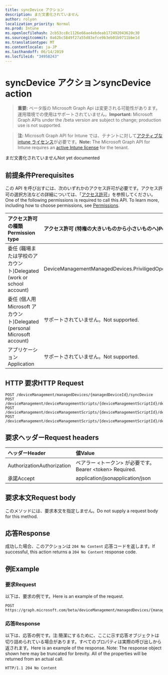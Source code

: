 ```yaml
---
title: syncDevice アクション
description: まだ文書化されていません
author: rolyon
localization_priority: Normal
ms.prod: Intune
ms.openlocfilehash: 2cb53cc8c1126e66ae4ebdeab172492043620c30
ms.sourcegitcommit: 0a62bc5849f27a55d83efce9b3eb01b9711bbe1d
ms.translationtype: MT
ms.contentlocale: ja-JP
ms.lasthandoff: 06/14/2019
ms.locfileid: "34958243"
---
```

# <a name="syncdevice-action"></a><span data-ttu-id="dff36-103">syncDevice アクション</span><span class="sxs-lookup"><span data-stu-id="dff36-103">syncDevice action</span></span>

> <span data-ttu-id="dff36-104">**重要:** ベータ版の Microsoft Graph Api は変更される可能性があります。運用環境での使用はサポートされていません。</span><span class="sxs-lookup"><span data-stu-id="dff36-104">**Important:** Microsoft Graph APIs under the /beta version are subject to change; production use is not supported.</span></span>

> <span data-ttu-id="dff36-105">**注:** Microsoft Graph API for Intune では、テナントに対して[アクティブな intune ライセンス](https://go.microsoft.com/fwlink/?linkid=839381)が必要です。</span><span class="sxs-lookup"><span data-stu-id="dff36-105">**Note:** The Microsoft Graph API for Intune requires an [active Intune license](https://go.microsoft.com/fwlink/?linkid=839381) for the tenant.</span></span>

<span data-ttu-id="dff36-106">まだ文書化されていません</span><span class="sxs-lookup"><span data-stu-id="dff36-106">Not yet documented</span></span>

## <a name="prerequisites"></a><span data-ttu-id="dff36-107">前提条件</span><span class="sxs-lookup"><span data-stu-id="dff36-107">Prerequisites</span></span>
<span data-ttu-id="dff36-p101">この API を呼び出すには、次のいずれかのアクセス許可が必要です。アクセス許可の選択方法などの詳細については、「[アクセス許可](/graph/permissions-reference)」を参照してください。</span><span class="sxs-lookup"><span data-stu-id="dff36-p101">One of the following permissions is required to call this API. To learn more, including how to choose permissions, see [Permissions](/graph/permissions-reference).</span></span>

|<span data-ttu-id="dff36-110">アクセス許可の種類</span><span class="sxs-lookup"><span data-stu-id="dff36-110">Permission type</span></span>|<span data-ttu-id="dff36-111">アクセス許可 (特権の大きいものから小さいものへ)</span><span class="sxs-lookup"><span data-stu-id="dff36-111">Permissions (from most to least privileged)</span></span>|
|:---|:---|
|<span data-ttu-id="dff36-112">委任 (職場または学校のアカウント)</span><span class="sxs-lookup"><span data-stu-id="dff36-112">Delegated (work or school account)</span></span>|<span data-ttu-id="dff36-113">DeviceManagementManagedDevices.PriviligedOperation.All</span><span class="sxs-lookup"><span data-stu-id="dff36-113">DeviceManagementManagedDevices.PriviligedOperation.All</span></span>|
|<span data-ttu-id="dff36-114">委任 (個人用 Microsoft アカウント)</span><span class="sxs-lookup"><span data-stu-id="dff36-114">Delegated (personal Microsoft account)</span></span>|<span data-ttu-id="dff36-115">サポートされていません。</span><span class="sxs-lookup"><span data-stu-id="dff36-115">Not supported.</span></span>|
|<span data-ttu-id="dff36-116">アプリケーション</span><span class="sxs-lookup"><span data-stu-id="dff36-116">Application</span></span>|<span data-ttu-id="dff36-117">サポートされていません。</span><span class="sxs-lookup"><span data-stu-id="dff36-117">Not supported.</span></span>|

## <a name="http-request"></a><span data-ttu-id="dff36-118">HTTP 要求</span><span class="sxs-lookup"><span data-stu-id="dff36-118">HTTP Request</span></span>
<!-- {
  "blockType": "ignored"
}
-->
``` http
POST /deviceManagement/managedDevices/{managedDeviceId}/syncDevice
POST /deviceManagement/deviceManagementScripts/{deviceManagementScriptId}/deviceRunStates/{deviceManagementScriptDeviceStateId}/managedDevice/syncDevice
POST /deviceManagement/deviceManagementScripts/{deviceManagementScriptId}/deviceRunStates/{deviceManagementScriptDeviceStateId}/managedDevice/users/{userId}/managedDevices/{managedDeviceId}/syncDevice
POST /deviceManagement/deviceManagementScripts/{deviceManagementScriptId}/deviceRunStates/{deviceManagementScriptDeviceStateId}/managedDevice/detectedApps/{detectedAppId}/managedDevices/{managedDeviceId}/syncDevice
```

## <a name="request-headers"></a><span data-ttu-id="dff36-119">要求ヘッダー</span><span class="sxs-lookup"><span data-stu-id="dff36-119">Request headers</span></span>
|<span data-ttu-id="dff36-120">ヘッダー</span><span class="sxs-lookup"><span data-stu-id="dff36-120">Header</span></span>|<span data-ttu-id="dff36-121">値</span><span class="sxs-lookup"><span data-stu-id="dff36-121">Value</span></span>|
|:---|:---|
|<span data-ttu-id="dff36-122">Authorization</span><span class="sxs-lookup"><span data-stu-id="dff36-122">Authorization</span></span>|<span data-ttu-id="dff36-123">ベアラー &lt;トークン&gt; が必要です。</span><span class="sxs-lookup"><span data-stu-id="dff36-123">Bearer &lt;token&gt; Required.</span></span>|
|<span data-ttu-id="dff36-124">承諾</span><span class="sxs-lookup"><span data-stu-id="dff36-124">Accept</span></span>|<span data-ttu-id="dff36-125">application/json</span><span class="sxs-lookup"><span data-stu-id="dff36-125">application/json</span></span>|

## <a name="request-body"></a><span data-ttu-id="dff36-126">要求本文</span><span class="sxs-lookup"><span data-stu-id="dff36-126">Request body</span></span>
<span data-ttu-id="dff36-127">このメソッドには、要求本文を指定しません。</span><span class="sxs-lookup"><span data-stu-id="dff36-127">Do not supply a request body for this method.</span></span>

## <a name="response"></a><span data-ttu-id="dff36-128">応答</span><span class="sxs-lookup"><span data-stu-id="dff36-128">Response</span></span>
<span data-ttu-id="dff36-129">成功した場合、このアクションは `204 No Content` 応答コードを返します。</span><span class="sxs-lookup"><span data-stu-id="dff36-129">If successful, this action returns a `204 No Content` response code.</span></span>

## <a name="example"></a><span data-ttu-id="dff36-130">例</span><span class="sxs-lookup"><span data-stu-id="dff36-130">Example</span></span>

### <a name="request"></a><span data-ttu-id="dff36-131">要求</span><span class="sxs-lookup"><span data-stu-id="dff36-131">Request</span></span>
<span data-ttu-id="dff36-132">以下は、要求の例です。</span><span class="sxs-lookup"><span data-stu-id="dff36-132">Here is an example of the request.</span></span>
``` http
POST https://graph.microsoft.com/beta/deviceManagement/managedDevices/{managedDeviceId}/syncDevice
```

### <a name="response"></a><span data-ttu-id="dff36-133">応答</span><span class="sxs-lookup"><span data-stu-id="dff36-133">Response</span></span>
<span data-ttu-id="dff36-p102">以下は、応答の例です。注:簡潔にするために、ここに示す応答オブジェクトは切り詰められている場合があります。すべてのプロパティは実際の呼び出しから返されます。</span><span class="sxs-lookup"><span data-stu-id="dff36-p102">Here is an example of the response. Note: The response object shown here may be truncated for brevity. All of the properties will be returned from an actual call.</span></span>
``` http
HTTP/1.1 204 No Content
```





